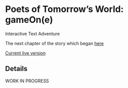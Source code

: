 # Poets of Tomorrow’s World: gameOn(e)

Interactive Text Adventure

The next chapter of the story which began [here](https://github.com/Dimterion/PoTW)

[Current live version](https://profound-cat-a609de.netlify.app/)

## Details

WORK IN PROGRESS
